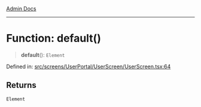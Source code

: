 [Admin Docs](/)

---

# Function: default()

> **default**(): `Element`

Defined in: [src/screens/UserPortal/UserScreen/UserScreen.tsx:64](https://github.com/PalisadoesFoundation/talawa-admin/blob/main/src/screens/UserPortal/UserScreen/UserScreen.tsx#L64)

## Returns

`Element`
